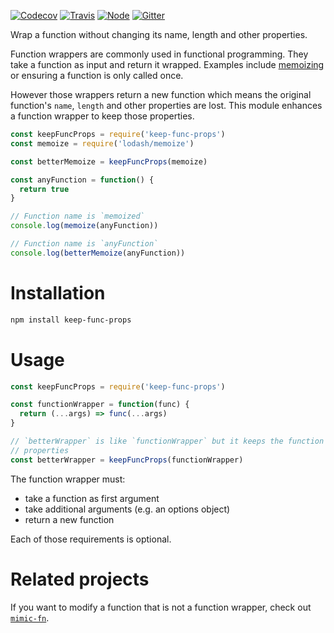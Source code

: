 [![Codecov](https://img.shields.io/codecov/c/github/ehmicky/keep-func-props.svg?label=tested&logo=codecov)](https://codecov.io/gh/ehmicky/keep-func-props) [![Travis](https://img.shields.io/badge/cross-platform-4cc61e.svg?logo=travis)](https://travis-ci.org/ehmicky/keep-func-props) [![Node](https://img.shields.io/node/v/keep-func-props.svg?logo=node.js)](#) [![Gitter](https://img.shields.io/gitter/room/ehmicky/keep-func-props.svg?logo=gitter)](https://gitter.im/ehmicky/keep-func-props)

Wrap a function without changing its name, length and other properties.

Function wrappers are commonly used in functional programming. They take a
function as input and return it wrapped. Examples include
[memoizing](https://github.com/planttheidea/moize) or ensuring a function is
only called once.

However those wrappers return a new function which means the original
function's `name`, `length` and other properties are lost. This module
enhances a function wrapper to keep those properties.

<!-- eslint-disable import/no-extraneous-dependencies, import/no-internal-modules, node/no-extraneous-require -->

```js
const keepFuncProps = require('keep-func-props')
const memoize = require('lodash/memoize')

const betterMemoize = keepFuncProps(memoize)

const anyFunction = function() {
  return true
}

// Function name is `memoized`
console.log(memoize(anyFunction))

// Function name is `anyFunction`
console.log(betterMemoize(anyFunction))
```

# Installation

```bash
npm install keep-func-props
```

# Usage

```js
const keepFuncProps = require('keep-func-props')

const functionWrapper = function(func) {
  return (...args) => func(...args)
}

// `betterWrapper` is like `functionWrapper` but it keeps the function
// properties
const betterWrapper = keepFuncProps(functionWrapper)
```

The function wrapper must:

- take a function as first argument
- take additional arguments (e.g. an options object)
- return a new function

Each of those requirements is optional.

# Related projects

If you want to modify a function that is not a function wrapper, check out
[`mimic-fn`](https://github.com/sindresorhus/mimic-fn).
